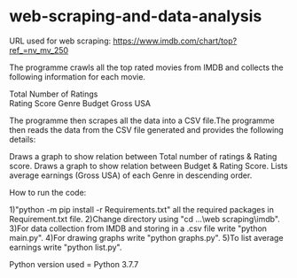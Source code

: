 # web-scraping-and-data-analysis
URL used for web scraping: https://www.imdb.com/chart/top?ref_=nv_mv_250

The programme crawls all the top rated movies from IMDB and collects the following information for each movie.

Total Number of Ratings  
Rating Score
Genre
Budget
Gross USA

The programme then scrapes all the data into a CSV file.The programme then reads the data from the CSV file generated and provides the following details:

Draws a graph to show relation between Total number of ratings & Rating score.
Draws a graph to show relation between Budget & Rating Score. 
Lists average earnings (Gross USA) of each Genre in descending order.

How to run the code:

1)"python -m pip install -r Requirements.txt" all the required packages in Requirement.txt file.
2)Change directory using "cd ...\web scraping\imdb".
3)For data collection from IMDB and storing in a .csv file write "python main.py".
4)For drawing graphs write "python graphs.py".
5)To list average earnings write "python list.py".

Python version used = Python 3.7.7
